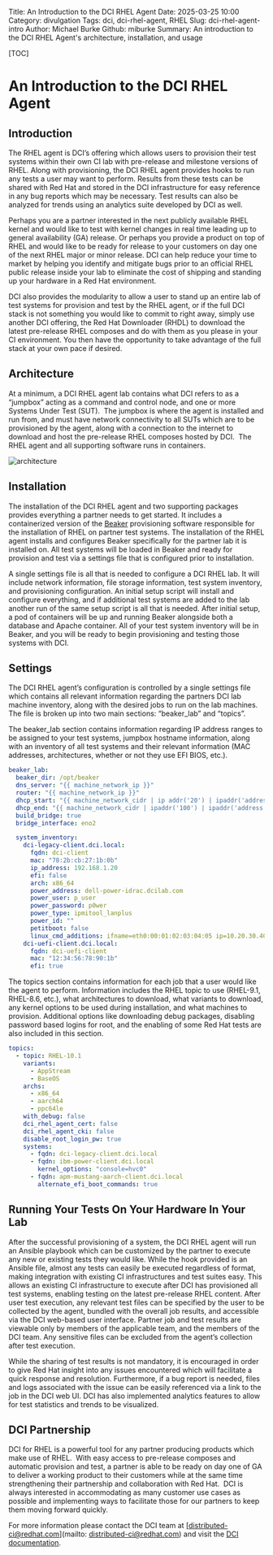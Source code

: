 Title: An Introduction to the DCI RHEL Agent
Date: 2025-03-25 10:00
Category: divulgation
Tags: dci, dci-rhel-agent, RHEL
Slug: dci-rhel-agent-intro
Author: Michael Burke
Github: miburke
Summary: An introduction to the DCI RHEL Agent's architecture, installation, and usage

[TOC]

# An Introduction to the DCI RHEL Agent

## Introduction
The RHEL agent is DCI’s offering which allows users to provision their test systems within their own CI lab with pre-release and milestone versions of RHEL.  Along with provisioning, the DCI RHEL agent provides hooks to run any tests a user may want to perform.  Results from these tests can be shared with Red Hat and stored in the DCI infrastructure for easy reference in any bug reports which may be necessary.  Test results can also be analyzed for trends using an analytics suite developed by DCI as well.

Perhaps you are a partner interested in the next publicly available RHEL kernel and would like to test with kernel changes in real time leading up to general availability (GA) release. Or perhaps you provide a product on top of RHEL and would like to be ready for release to your customers on day one of the next RHEL major or minor release.  DCI can help reduce your time to market by helping you identify and mitigate bugs prior to an official RHEL public release inside your lab to eliminate the cost of shipping and standing up your hardware in a Red Hat environment.

DCI also provides the modularity to allow a user to stand up an entire lab of test systems for provision and test by the RHEL agent, or if the full DCI stack is not something you would like to commit to right away, simply use another DCI offering, the Red Hat Downloader (RHDL) to download the latest pre-release RHEL composes and do with them as you please in your CI environment.  You then have the opportunity to take advantage of the full stack at your own pace if desired.

## Architecture

At a minimum, a DCI RHEL agent lab contains what DCI refers to as a “jumpbox” acting as a command and control node, and one or more Systems Under Test (SUT).  The jumpbox is where the agent is installed and run from, and must have network connectivity to all SUTs which are to be provisioned by the agent, along with a connection to the internet to download and host the pre-release RHEL composes hosted by DCI.  The RHEL agent and all supporting software runs in containers.

![architecture]({static}/images/2025-03-25-intro-to-dci-rhel-agent/dci_arch.png)

## Installation

The installation of the DCI RHEL agent and two supporting packages provides everything a partner needs to get started.  It includes a containerized version of the [Beaker](https://beaker-project.org/) provisioning software responsible for the installation of RHEL on partner test systems.  The installation of the RHEL agent installs and configures Beaker specifically for the partner lab it is installed on.  All test systems will be loaded in Beaker and ready for provision and test via a settings file that is configured prior to installation.

A single settings file is all that is needed to configure a DCI RHEL lab.  It will include network information, file storage information, test system inventory, and provisioning configuration.  An initial setup script will install and configure everything, and if additional test systems are added to the lab another run of the same setup script is all that is needed.  After initial setup, a pod of containers will be up and running Beaker alongside both a database and Apache container. All of your test system inventory will be in Beaker, and you will be ready to begin provisioning and testing those systems with DCI.


## Settings

The DCI RHEL agent’s configuration is controlled by a single settings file which contains all relevant information regarding the partners DCI lab machine inventory, along with the desired jobs to run on the lab machines.  The file is broken up into two main sections: “beaker_lab” and “topics”.


The beaker_lab section contains information regarding IP address ranges to be assigned to your test systems, jumpbox hostname information, along with an inventory of all test systems and their relevant information (MAC addresses, architectures, whether or not they use EFI BIOS, etc.).

```yaml
beaker_lab:
  beaker_dir: /opt/beaker
  dns_server: "{{ machine_network_ip }}"
  router: "{{ machine_network_ip }}"
  dhcp_start: "{{ machine_network_cidr | ip addr('20') | ipaddr('address') }}"
  dhcp_end: "{{ machine_network_cidr | ipaddr('100') | ipaddr('address') }}"
  build_bridge: true
  bridge_interface: eno2

  system_inventory:
    dci-legacy-client.dci.local:
      fqdn: dci-client
      mac: "78:2b:cb:27:1b:0b"
      ip_address: 192.168.1.20
      efi: false
      arch: x86_64
      power_address: dell-power-idrac.dcilab.com
      power_user: p_user
      power_password: p0wer
      power_type: ipmitool_lanplus
      power_id: ""
      petitboot: false
      linux_cmd_additions: ifname=eth0:00:01:02:03:04:05 ip=10.20.30.40
    dci-uefi-client.dci.local:
      fqdn: dci-uefi-client
      mac: "12:34:56:78:90:1b"
      efi: true
```

The topics section contains information for each job that a user would like the agent to perform.  Information includes the RHEL topic to use (RHEL-9.1, RHEL-8.6, etc.), what architectures to download, what variants to download, any kernel options to be used during installation, and what machines to provision.  Additional options like downloading debug packages, disabling password based logins for root, and the enabling of some Red Hat tests are also included in this section.

```yaml
topics:
  - topic: RHEL-10.1
    variants:
      - AppStream
      - BaseOS
    archs:
      - x86_64
      - aarch64
      - ppc64le
    with_debug: false
    dci_rhel_agent_cert: false
    dci_rhel_agent_cki: false
    disable_root_login_pw: true
    systems:
      - fqdn: dci-legacy-client.dci.local
      - fqdn: ibm-power-client.dci.local
        kernel_options: "console=hvc0"
      - fqdn: apm-mustang-aarch-client.dci.local
        alternate_efi_boot_commands: true
```

## Running Your Tests On Your Hardware In Your Lab

After the successful provisioning of a system, the DCI RHEL agent will run an Ansible playbook which can be customized by the partner to execute any new or existing tests they would like.  While the hook provided is an Ansible file, almost any tests can easily be executed regardless of format, making integration with existing CI infrastructures and test suites easy.  This allows an existing CI infrastructure to execute after DCI has provisioned all test systems, enabling testing on the latest pre-release RHEL content.  After user test execution, any relevant test files can be specified by the user to be collected by the agent, bundled with the overall job results, and accessible via the DCI web-based user interface.  Partner job and test results are viewable only by members of the applicable team, and the members of the DCI team.  Any sensitive files can be excluded from the agent’s collection after test execution.

While the sharing of test results is not mandatory, it is encouraged in order to give Red Hat insight into any issues encountered which will facilitate a quick response and resolution.  Furthermore, if a bug report is needed, files and logs associated with the issue can be easily referenced via a link to the job in the DCI web UI.  DCI has also implemented analytics features to allow for test statistics and trends to be visualized.


## DCI Partnership

DCI for RHEL is a powerful tool for any partner producing products which make use of RHEL.  With easy access to pre-release composes and automatic provision and test, a partner is able to be ready on day one of GA to deliver a working product to their customers while at the same time strengthening their partnership and collaboration with Red Hat.  DCI is always interested in accommodating as many customer use cases as possible and implementing ways to facilitate those for our partners to keep them moving forward quickly.


For more information please contact the DCI team at [distributed-ci@redhat.com](mailto: distributed-ci@redhat.com) and visit the [DCI documentation](https://docs.distributed-ci.io/dci-rhel-agent/).
